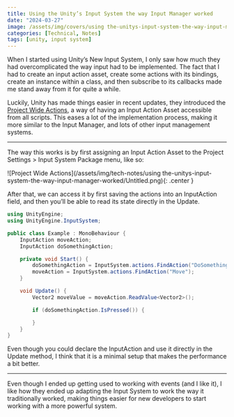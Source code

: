 ```yaml
---
title: Using the Unity’s Input System the way Input Manager worked
date: "2024-03-27"
image: /assets/img/covers/using the-unitys-input-system-the-way-input-manager-worked.png
categories: [Technical, Notes]
tags: [unity, input system]
---
```


When I started using Unity’s New Input System, I only saw how much they had overcomplicated the way input had to be implemented. The fact that I had to create an input action asset, create some actions with its bindings, create an instance within a class, and then subscribe to its callbacks made me stand away from it for quite a while.

Luckily, Unity has made things easier in recent updates, they introduced the [Project Wide Actions](https://docs.unity3d.com/Packages/com.unity.inputsystem@1.8/manual/ProjectWideActions.html), a way of having an Input Action Asset accessible from all scripts. This eases a lot of the implementation process, making it more similar to the Input Manager, and lots of other input management systems.

---

The way this works is by first assigning an Input Action Asset to the Project Settings > Input System Package menu, like so:

![Project Wide Actions](/assets/img/tech-notes/using the-unitys-input-system-the-way-input-manager-worked/Untitled.png){: .center }

After that, we can access it by first saving the actions into an InputAction field, and then you’ll be able to read its state directly in the Update.

```csharp
using UnityEngine;
using UnityEngine.InputSystem;

public class Example : MonoBehaviour {
    InputAction moveAction;
    InputAction doSomethingAction;

    private void Start() {
        doSomethingAction = InputSystem.actions.FindAction("DoSomething");
        moveAction = InputSystem.actions.FindAction("Move");
    }

    void Update() {
        Vector2 moveValue = moveAction.ReadValue<Vector2>();

        if (doSomethingAction.IsPressed()) {

        }
    }
}
```

Even though you could declare the InputAction and use it directly in the Update method, I think that it is a minimal setup that makes the performance a bit better.

---

Even though I ended up getting used to working with events (and I like it), I like how they ended up adapting the Input System to work the way it traditionally worked, making things easier for new developers to start working with a more powerful system.
